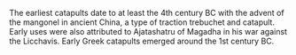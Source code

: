 <!--
id:          catapult
title:       Catapult
subtitle:    ~ 4th century BCE
from:        -380
to:          -380 
short:       The earliest catapults date to at least the 4th century BC with the advent of the mangonel in ancient China, a type of traction trebuchet and catapult. Early uses were also attributed to Ajatashatru of Magadha in his war against the Licchavis. Early Greek catapults emerged around the 1st century BC.
imageUrl:    https://upload.wikimedia.org/wikipedia/commons/c/cb/Replica_catapult.jpg
wikiUrl:     https://en.wikipedia.org/wiki/Catapult
-->


The earliest catapults date to at least the 4th century BC with the advent of the mangonel in ancient China, a type of traction trebuchet and catapult. Early uses were also attributed to Ajatashatru of Magadha in his war against the Licchavis. Early Greek catapults emerged around the 1st century BC.